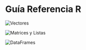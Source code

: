 



# Guía Referencia R

![Vectores](https://i.imgur.com/86lRAJ3.png)


![Matrices y Listas](https://i.imgur.com/Y0zZBBa.png)



![DataFrames](https://i.imgur.com/v0xzar6.png)
